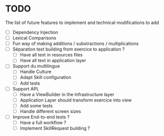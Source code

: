 # TODO

The list of future features to implement and technical modifications to add

- [ ] Dependency Injection
- [ ] Lexical Comparisons
- [ ] Fun way of making additions / substractions / multiplications
- [ ] Séparation text building from exercice to application ?
  - [ ] Have all text in resources files
  - [ ] Have all text in application layer
- [ ] Support du multilingue
  - [ ] Handle Culture
  - [ ] Adapt Skill configuration
  - [ ] Add tests
- [ ] Support APL
  - [ ] Have a ViewBuilder in the Infrastructure layer
  - [ ] Application Layer should transform exercice into view
  - [ ] Add some tests
  - [ ] Handle different screen sizes
- [ ] Improve End-to-end tests ?
  - [ ] Have a full workflow ?
  - [ ] Implement SkillRequest building ?
